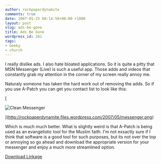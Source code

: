 ```yaml
---
author: rockpaperdynamite
comments: true
date: 2007-05-25 00:14:50+00:00 +1000
layout: post
slug: ads-be-gone
title: Ads Be Gone
wordpress_id: 261
tags:
- Geeky
- church
---
```


I really dislike ads. I also hate bloated applications. So it is quite a pitty that MSN Messenger (Live) is such a useful app. Those adds and videos that constantly grab my attention in the corner of my screen really annoy me.

Naturaly someone has taken the hard work out of removing the adds. So if you use A-Patch you can get you contact list to look like this:

[


![Clean Messenger](http://rockpaperdynamite.files.wordpress.com/2007/05/messenger.png)



](http://rockpaperdynamite.files.wordpress.com/2007/05/messenger.png)

Which is much much better. What is slightly weird is that A-Patch is being used as an evangelistic tool for the Muslim faith. I'm not exsactly sure if I think that software is a good tool for such purposes, but its not over the top or annoying so go ahead and download the appropriate version for your messenger and enjoy a much more streamlined option.

[Download Linkage ](http://apatch.ikhost.com/downloads.php)
